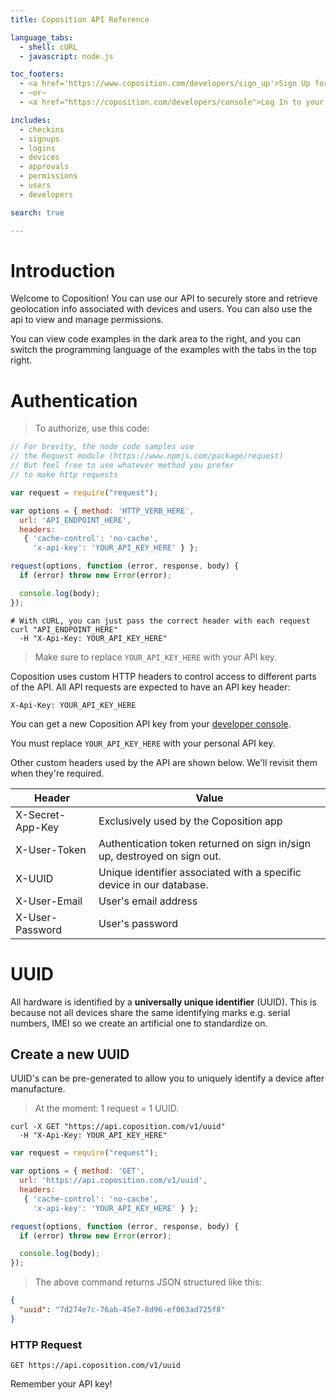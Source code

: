 ```yaml
---
title: Coposition API Reference

language_tabs:
  - shell: cURL
  - javascript: node.js

toc_footers:
  - <a href='https://www.coposition.com/developers/sign_up'>Sign Up for a Developer Key</a>
  - ~or~
  - <a href="https://coposition.com/developers/console">Log In to your Developer Console</a>

includes:
  - checkins
  - signups
  - logins
  - devices
  - approvals
  - permissions
  - users
  - developers

search: true

---
```


# Introduction

Welcome to Coposition! You can use our API to securely store and retrieve geolocation info associated with devices and users. You can also use the api
to view and manage permissions.

You can view code examples in the dark area to the right, and you can switch the programming language of the examples with the tabs in the top right.

# Authentication

> To authorize, use this code:

```javascript
// For brevity, the node code samples use
// the Request module (https://www.npmjs.com/package/request)
// But feel free to use whatever method you prefer
// to make http requests

var request = require("request");

var options = { method: 'HTTP_VERB_HERE',
  url: 'API_ENDPOINT_HERE',
  headers:
   { 'cache-control': 'no-cache',
     'x-api-key': 'YOUR_API_KEY_HERE' } };

request(options, function (error, response, body) {
  if (error) throw new Error(error);

  console.log(body);
});

```

```shell
# With cURL, you can just pass the correct header with each request
curl "API_ENDPOINT_HERE"
  -H "X-Api-Key: YOUR_API_KEY_HERE"
```

> Make sure to replace `YOUR_API_KEY_HERE` with your API key.

Coposition uses custom HTTP headers to control access to different parts of the API. All API requests are expected to have an API key header:

`X-Api-Key: YOUR_API_KEY_HERE`

You can get a new Coposition API key from your [developer console](https://coposition.com/developers/console).

<aside class="notice">
You must replace <code>YOUR_API_KEY_HERE</code> with your personal API key.
</aside>

Other custom headers used by the API are shown below. We'll revisit them when they're required.

Header           | Value
---------------- | ------------------------------------------------------------------------
X-Secret-App-Key | Exclusively used by the Coposition app
X-User-Token     | Authentication token returned on sign in/sign up, destroyed on sign out.
X-UUID           | Unique identifier associated with a specific device in our database.
X-User-Email     | User's email address
X-User-Password  | User's password

# UUID
All hardware is identified by a **universally unique identifier** (UUID). This is because not all devices share the same identifying marks e.g. serial numbers, IMEI so we create an
artificial one to standardize on.
## Create a new UUID
UUID's can be pre-generated to allow you to uniquely identify a device after manufacture.

> At the moment: 1 request = 1 UUID.

```shell
curl -X GET "https://api.coposition.com/v1/uuid"
  -H "X-Api-Key: YOUR_API_KEY_HERE"
```
```javascript
var request = require("request");

var options = { method: 'GET',
  url: 'https://api.coposition.com/v1/uuid',
  headers:
   { 'cache-control': 'no-cache',
     'x-api-key': 'YOUR_API_KEY_HERE' } };

request(options, function (error, response, body) {
  if (error) throw new Error(error);

  console.log(body);
});
```

> The above command returns JSON structured like this:

```json
{
  "uuid": "7d274e7c-76ab-45e7-8d96-ef063ad725f8"
}
```

### HTTP Request
`GET https://api.coposition.com/v1/uuid`

<aside class="success">
Remember your API key!
</aside>

